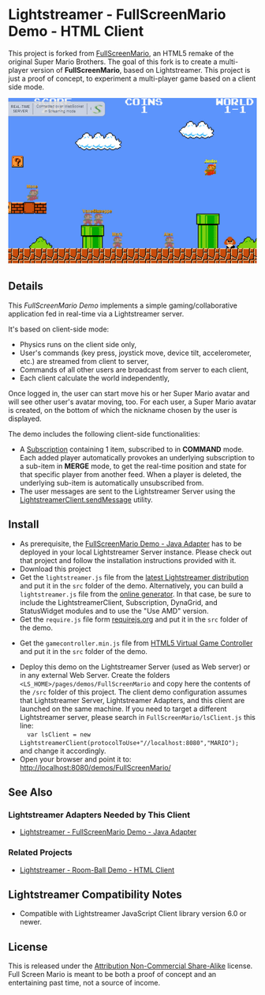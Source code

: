 # Lightstreamer - FullScreenMario Demo - HTML Client

<!-- START DESCRIPTION lightstreamer-example-fullscreenmario-client-javascript -->

This project is forked from [FullScreenMario](https://github.com/Diogenesthecynic/FullScreenMario), an HTML5 remake of the original Super Mario Brothers. 
The goal of this fork is to create a multi-player version of <b>FullScreenMario</b>, based on Lightstreamer.
This project is just a proof of concept, to experiment a multi-player game based on a client side mode.

![screenshot](screen_new.png)

## Details

This *FullScreenMario Demo* implements a simple gaming/collaborative application fed in real-time via a Lightstreamer server.

It's based on client-side mode:
- Physics runs on the client side only,
- User's commands (key press, joystick move, device tilt, accelerometer, etc.) are streamed from client to server,
- Commands of all other users are broadcast from server to each client,
- Each client calculate the world independently,

Once logged in, the user can start move his or her Super Mario avatar and will see other user's avatar moving, too. For each user, a Super Mario avatar is created, on the bottom of which the nickname chosen by the user is displayed.

The demo includes the following client-side functionalities:
* A [Subscription](http://www.lightstreamer.com/docs/client_javascript_uni_api/Subscription.html) containing 1 item, subscribed to in <b>COMMAND</b> mode. Each added player automatically provokes an underlying subscription to a sub-item in **MERGE** mode, to get the real-time position and state for that specific player from another feed. When a player is deleted, the underlying sub-item is automatically unsubscribed from.
* The user messages are sent to the Lightstreamer Server using the [LightstreamerClient.sendMessage](http://www.lightstreamer.com/docs/client_javascript_uni_api/LightstreamerClient.html#sendMessage) utility.

<!-- END DESCRIPTION lightstreamer-example-fullscreenmario-client-javascript -->

## Install

* As prerequisite, the [FullScreenMario Demo - Java Adapter](https://github.com/Weswit/Lightstreamer-example-FullScreenMario-adapter-java#clients-using-this-adapter) has to be deployed in your local Lightstreamer Server instance. Please check out that project and follow the installation instructions provided with it.
* Download this project
* Get the `lightstreamer.js` file from the [latest Lightstreamer distribution](http://www.lightstreamer.com/download) 
  and put it in the `src` folder of the demo. Alternatively, you can build a `lightstreamer.js` file from the 
  [online generator](http://www.lightstreamer.com/docs/client_javascript_tools/generator.html).
  In that case, be sure to include the LightstreamerClient, Subscription, DynaGrid, and StatusWidget modules and to use the "Use AMD" version.
* Get the `require.js` file form [requirejs.org](http://requirejs.org/docs/download.html) and put it in the `src` folder of the demo.
-  Get the `gamecontroller.min.js` file from [HTML5 Virtual Game Controller](https://github.com/austinhallock/html5-virtual-game-controller) and put it in the `src` folder of the demo.
* Deploy this demo on the Lightstreamer Server (used as Web server) or in any external Web Server. Create the folders `<LS_HOME>/pages/demos/FullScreenMario` and copy here the contents of the `/src` folder of this project.
The client demo configuration assumes that Lightstreamer Server, Lightstreamer Adapters, and this client are launched on the same machine. If you need to target a different Lightstreamer server, please search in `FullScreenMario/lsClient.js` this line:<BR/> `  var lsClient = new LightstreamerClient(protocolToUse+"//localhost:8080","MARIO");`<BR/> and change it accordingly.
* Open your browser and point it to: [http://localhost:8080/demos/FullScreenMario/](http://localhost:8080/demos/FullScreenMario/)

## See Also 

### Lightstreamer Adapters Needed by This Client

<!-- START RELATED_ENTRIES -->
* [Lightstreamer - FullScreenMario Demo - Java  Adapter](https://github.com/Weswit/Lightstreamer-example-FullScreenMario-adapter-java)

<!-- END RELATED_ENTRIES -->

### Related Projects

* [Lightstreamer - Room-Ball Demo - HTML Client](https://github.com/Weswit/Lightstreamer-example-RoomBall-client-javascript)

## Lightstreamer Compatibility Notes

- Compatible with Lightstreamer JavaScript Client library version 6.0 or newer.

## License

This is released under the [Attribution Non-Commercial Share-Alike](http://creativecommons.org/licenses/by-nc-sa/3.0/) license. Full Screen Mario is meant to be both a proof of concept and an entertaining past time, not a source of income.
